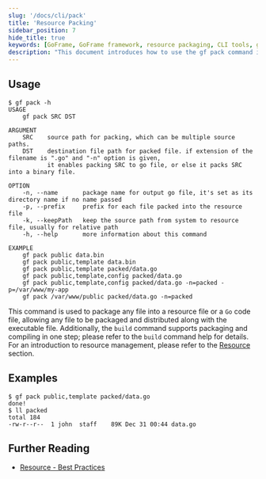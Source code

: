 ```yaml
---
slug: '/docs/cli/pack'
title: 'Resource Packing'
sidebar_position: 7
hide_title: true
keywords: [GoFrame, GoFrame framework, resource packaging, CLI tools, gf pack, resource files, go code files, file packaging, command line tools, source code management]
description: "This document introduces how to use the gf pack command in the GoFrame framework to package any file into a resource file or Go code file. Through this tool, users can achieve resource packaging and distribute it along with the executable file. Additionally, the gf pack command can be combined with the build command to achieve packaging and compiling in one step. The document provides a detailed list of usage methods and option explanations to help users better understand and use this feature."
--- 
```


## Usage

```text
$ gf pack -h
USAGE
    gf pack SRC DST

ARGUMENT
    SRC    source path for packing, which can be multiple source paths.
    DST    destination file path for packed file. if extension of the filename is ".go" and "-n" option is given,
           it enables packing SRC to go file, or else it packs SRC into a binary file.

OPTION
    -n, --name       package name for output go file, it's set as its directory name if no name passed
    -p, --prefix     prefix for each file packed into the resource file
    -k, --keepPath   keep the source path from system to resource file, usually for relative path
    -h, --help       more information about this command

EXAMPLE
    gf pack public data.bin
    gf pack public,template data.bin
    gf pack public,template packed/data.go
    gf pack public,template,config packed/data.go
    gf pack public,template,config packed/data.go -n=packed -p=/var/www/my-app
    gf pack /var/www/public packed/data.go -n=packed
```

This command is used to package any file into a resource file or a `Go` code file, allowing any file to be packaged and distributed along with the executable file. Additionally, the `build` command supports packaging and compiling in one step; please refer to the `build` command help for details. For an introduction to resource management, please refer to the [Resource](../核心组件/资源管理/资源管理.md) section.

## Examples

```text
$ gf pack public,template packed/data.go
done!
$ ll packed
total 184
-rw-r--r--  1 john  staff    89K Dec 31 00:44 data.go
```

## Further Reading

- [Resource - Best Practices](../核心组件/资源管理/资源管理-最佳实践.md)